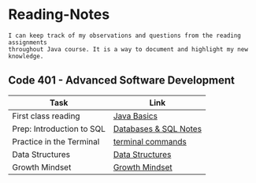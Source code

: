 # Reading-Notes

```
I can keep track of my observations and questions from the reading assignments
throughout Java course. It is a way to document and highlight my new knowledge.
```

## Code 401 - Advanced Software Development

|  Task                                     | Link                                   |
|-------------------------------------------|----------------------------------------|
| First class reading                       | [Java Basics](Java-Basics.md)          |
| Prep: Introduction to SQL                 | [Databases & SQL Notes](sql-notes.md)  |
| Practice in the Terminal                  | [terminal commands](terminal.md)       |
| Data Structures                           | [Data Structures](Data-Structures.md)  |
| Growth Mindset                            | [Growth Mindset](Growth-Mindset.md)    |

